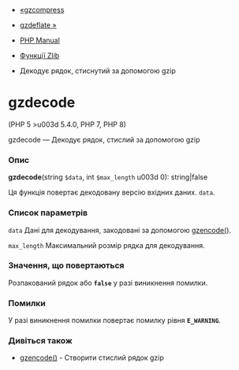 - [«gzcompress](function.gzcompress.md)
- [gzdeflate »](function.gzdeflate.md)

- [PHP Manual](index.md)
- [Функції Zlib](ref.zlib.md)
- Декодує рядок, стиснутий за допомогою gzip

# gzdecode

(PHP 5 \>u003d 5.4.0, PHP 7, PHP 8)

gzdecode — Декодує рядок, стислий за допомогою gzip

### Опис

**gzdecode**(string `$data`, int `$max_length` u003d 0): string\|false

Ця функція повертає декодовану версію вхідних даних. `data`.

### Список параметрів

`data`
Дані для декодування, закодовані за допомогою
[gzencode()](function.gzencode.md).

`max_length`
Максимальний розмір рядка для декодування.

### Значення, що повертаються

Розпакований рядок або **`false`** у разі виникнення помилки.

### Помилки

У разі виникнення помилки повертає помилку рівня **`E_WARNING`**.

### Дивіться також

- [gzencode()](function.gzencode.md) - Створити стислий рядок gzip

